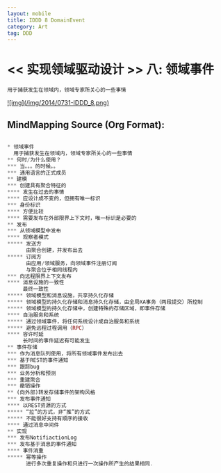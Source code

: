 ```yaml
---
layout: mobile
title: IDDD 8 DomainEvent
category: Art
tag: DDD
---
```


<< 实现领域驱动设计 >> 八: 领域事件
=====================

	用于捕获发生在领域内，领域专家所关心的一些事情
	
<a href="/img/2014/0731-IDDD_8.png" target="_blank">
![img](/img/2014/0731-IDDD_8.png)
</a>

MindMapping Source (Org Format):
------------------
```php

* 领域事件
  用于捕获发生在领域内，领域专家所关心的一些事情
** 何时/为什么使用？
*** 当。。。的时候。。
*** 通用语言的正式成员
** 建模
*** 创建具有聚合特征的
**** 发生在过去的事情
**** 应设计成不变的，但拥有唯一标识
*** 身份标识
**** 方便比较
**** 需要发布在外部限界上下文时，唯一标识是必要的
** 发布
*** 从领域模型中发布
**** 观察者模式
***** 发送方
      由聚合创建，并发布出去
***** 订阅方
      由应用/领域服务，向领域事件注册订阅
      与聚合位于相同线程内
*** 向远程限界上下文发布
**** 消息设施的一致性
     最终一致性
***** 领域模型和消息设施，共享持久化存储
***** 领域模型的持久化存储和消息持久化存储，由全局XA事务（两段提交）所控制
***** 领域模型的持久化存储中，创建特殊的存储区域，即事件存储
**** 自治服务和系统
***** 通过领域事件，将任何系统设计成自治服务和系统
***** 避免远程过程调用（RPC）
**** 容许时延
     长时间的事件延迟有可能发生
** 事件存储
*** 作为消息队列使用，将所有领域事件发布出去
*** 基于REST的事件通知
*** 跟踪bug
*** 业务分析和预测
*** 重建聚合
*** 撤销操作
** (向外部)转发存储事件的架构风格
*** 发布事件通知
**** 以REST资源的方式
***** “拉”的方式，非“推”的方式
***** 不能很好支持有顺序的接收
**** 通过消息中间件
** 实现
*** 发布NotifiactionLog
*** 发布基于消息的事件通知
**** 事件消重
***** 幂等操作
      进行多次重复操作和只进行一次操作所产生的结果相同.

```
